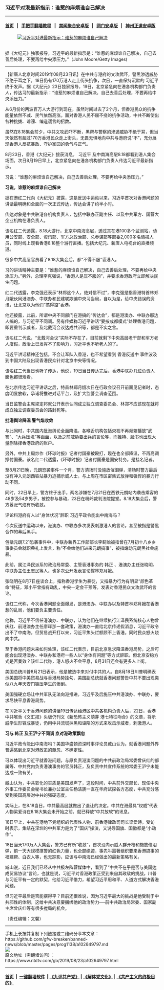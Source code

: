 ### 习近平对港最新指示：谁惹的麻烦谁自己解决
------------------------

#### [首页](https://github.com/gfw-breaker/banned-news/blob/master/README.md) &nbsp;&nbsp;|&nbsp;&nbsp; [手把手翻墙教程](https://github.com/gfw-breaker/guides/wiki) &nbsp;&nbsp;|&nbsp;&nbsp; [禁闻聚合安卓版](https://github.com/gfw-breaker/bn-android) &nbsp;&nbsp;|&nbsp;&nbsp; [网门安卓版](https://github.com/oGate2/oGate) &nbsp;&nbsp;|&nbsp;&nbsp; [神州正道安卓版](https://github.com/SzzdOgate/update) 



<div><div class="featured_image">
 <a href="https://i.ntdtv.com/assets/uploads/2019/08/GettyImages-490417920.jpg" target="_blank">
  <figure>
   <img alt="习近平对港最新指示：谁惹的麻烦谁自己解决" src="https://i.ntdtv.com/assets/uploads/2019/08/GettyImages-490417920-800x450.jpg"/>
  </figure><br/>
 </a>
 <span class="caption">
  据《大纪元》独家报导，习近平的最新指示是：“谁惹的麻烦谁自己解决，自己去善后处理，不要再给中央添压力。”（John Moore/Getty Images)
 </span>
</div>
</div><hr/><div><div class="post_content" itemprop="articleBody">
 <p>
  【新唐人北京时间2019年08月23日讯】在中共与港府的文攻武吓，警黑渗透威胁不绝于耳之下，18日仍有170万港人走上街头抗争，次日，一直保持沉默的
  <ok href="https://www.ntdtv.com/gb/习近平.htm">
   习近平
  </ok>
  终于发声。据《大纪元》23日独家报导，19日，北京紧急向在港各机构部门负责人，传达习的最新指示：“谁惹的麻烦谁自己解决，自己去善后处理，不要再给中央添压力。”
 </p>
 <p>
  从6月份的两波百万人大游行到现在，虽然时间过去了2个月，但香港民众的抗争能量依然不减、民气依然高涨。面对香港人民不屈不挠的抗争活动，中共不断使出各种挑拨、诽谤、编造谎言的招数。
 </p>
 <p>
  虽然在8.18集会前夕，中共文攻武吓不断，黑帮与警察的渗透威胁不绝于耳，但当天依然有超过170万香港民众走上街头，无畏无惧地向中共与港府说“不”，充分展现香港人反抗暴政、守护家园的勇气与正气。
 </p>
 <p>
  8月23日，香港《大纪元》接获消息，
  <ok href="https://www.ntdtv.com/gb/习近平.htm">
   习近平
  </ok>
  及中南海高层8.18都看到港人集会场面，次日8月19日早上，北京紧急向在港各机构部门负责人传达习近平最新指示。
 </p>
 <p>
  习说：“谁惹的麻烦谁自己解决，自己去善后处理，不要再给中央添压力。”
 </p>
 <p>
  <strong>
   习说，谁惹的麻烦谁自己解决
  </strong>
 </p>
 <p>
  据在港红二代向《大纪元》披露，这是反送中运动以来，习近平首次对香港问题的讲话最明确和全面的一次正式传达，传达会讲了约半小时。
 </p>
 <p>
  传达对象是中共驻港各机构负责人，包括中联办正副主任、以及中共军方、国营大企业机构在港负责人。
 </p>
 <p>
  该名红二代透露，8.18大游行，北京中南海高层，透过其在港100多个监测站，动用公安部、安全部、资讯部、军方总政治部、总参谋部等部委2,000多名情报人员，同时线上观看香港8.18整个游行直播。包括大纪元、新唐人电视台的直播频道。
 </p>
 <p>
  很多中共高层官员看了8.18大集会后，都“不得不服”香港人。
 </p>
 <p>
  习的讲话精神主要是：“谁惹的麻烦谁自己解决，自己去善后处理，不要再给中央添压力。”另外，总理李克强说，“香港人是压不服的”，并要求香港政府立即解决民生问题。
 </p>
 <p>
  红二代透露，李克强还表示“林郑这个人，绝对信不过”，李克强是指香港特首林郑月娥伙同港澳办、中联办和民建联欺骗中央习当局，自以为是，给中央错误的资讯，让北京以为他们“搞得掂”香港。
 </p>
 <p>
  他还披露，此前，所谓中央不同部门在港搞的“传达会”，都是港澳办、中联办那边人搞的，与习近平不同调。另有传媒称习近平讲话“要按成都模式”处理香港问题，即要重判示威者，及北戴河会议达成共识等，都是不实之言。
 </p>
 <p>
  该名红二代说，“北戴河会议”实际不存在了，目前就剩下中央高层老干部和军方老人度假，政治上已发挥不了影响力，习近平也不听老人的了。
 </p>
 <p>
  习近平讲话精神还包括，不会让军队入香港，也不希望看到
  <ok href="https://www.ntdtv.com/gb/prog422848.htm">
   香港反送中
  </ok>
  事件波及到中国大陆及出现香港民众针对北京中央等情况。
 </p>
 <p>
  该名红二代当日也听了传达，他说，19日当日传达完后，香港中联办几位负责人面色都很难看。
 </p>
 <p>
  在北京传达习近平讲话之后，特首林郑月娥次日在行政会议召开前面见记者时，态度明显放软，承诺将推进对话平台，及扩大监警会调查范围。
 </p>
 <p>
  当日监警会主席梁定邦就公开表示认同成立独立调查委员会、林郑不应该现在就将成立独立调查委员会的路封死等。
 </p>
 <p>
  <strong>
   批港舆论降温 警气焰收敛
  </strong>
 </p>
 <p>
  与此同时，中共国内批港舆论全面降温，各喉舌机构包括央视不再频繁播放“武警”、“大兵压境”等画面，以及之前威胁要出兵的言论等，而推特、脸书也出现大量删除撑香港政府的账户。
 </p>
 <p>
  另外，中共上周炒作《环球时报》记者付国豪被殴打，现在也全部降温，不再高调撑付国豪。该名红二代透露，《环球时报》记者付国豪是国安特务，是挂名记者。
 </p>
 <p>
  至8月21日晚，元朗恐袭事件一个月，警方清场时没施放催泪弹，清场时警方最后没有冲入元朗西铁站暴力追捕示威人士，与上周在市区密集式放弹和强悍的暴力行动不同。
 </p>
 <p>
  同时，22日早上，警方终于出手，两名涉嫌在7月21日在西铁元朗站内袭击乘客的48岁及54岁男子，被控参与暴动，23日在粉岭裁判法院提堂。8.18大集会后，警方嚣张气焰有所收敛。
 </p>
 <p>
  评论料港府有人以“身体状况”辞职 习近平政令能出中南海吗？
 </p>
 <p>
  今次反送中运动以来，港澳办、中联办多次发表刺激港人的言论，甚至被指是警黑合作的幕后黑手。
 </p>
 <p>
  包括元朗7.21恐袭事件中，中联办新界工作部部长李蓟贻被指曾在7月初十八乡乡事委员会就职典礼上发言，称“不会给他们进来元朗搞事”，被指煽动元朗黑社会施暴。
 </p>
 <p>
  此前，属江泽民派系的政治局常委、主管香港事务的
  <ok href="https://www.ntdtv.com/gb/韩正.htm">
   韩正
  </ok>
  、港澳办主任张晓明、中联办主任王志民等人，也多次公开发表言论撑林郑月娥。
 </p>
 <p>
  张晓明在8月7日座谈会上，指称香港学生为暴徒，又指暴力行为有明显“颜色革命”特征，邓小平曾指有动乱，中央一定会干预等，发表对香港民众文攻武吓的言论。
 </p>
 <p>
  该红二代称，今次香港问题全面爆发，是港澳办、中联办以及特首林郑月娥在香港惹的乱局，他们要负主要责任。
 </p>
 <p>
  他称，习近平不信任港澳办、中联办，认为他们在继续执行江泽民系统核心人物曾庆红、前港澳办主任廖晖那一套政策，港澳办一直给北京传递假消息，习近平政令出不了中南海。但贸易战开打以来，习近平焦头烂额顾不上香港。同时民众怒火烧向中共。
 </p>
 <p>
  至于香港问题未来如何处理，该红二代表示，目前北京急求降温香港局势，之后可能会出现港澳办、中联办和港府一些人以“身体有问题”等方式辞职。但北京安稳方式是否奏效？该红二代称，港人怒火不会平息，8月31日还会有更多人上街。
 </p>
 <p>
  美国总统川普8月21日表示，他是被选中来对付中共的人。自8月18日川普明确表示美国将中美贸易战与香港局势挂勾、美国副总统就香港问题警告中共不要出现类似八九年天安门镇压学生的惨剧。
 </p>
 <p>
  美国强硬立场让中共军队无法向港推进，习近平及后施压中共港澳办、中联办，要求尽快平息香港局势。
 </p>
 <p>
  在习近平关于香港问题的讲话19日传达给港区中共各机构负责人后，‪22日‬，香港中共喉舌《文汇报》头版仍刊文《新恐怖主义萌芽 港七特征吻合》的文章，将示威学生形容成暴徒，仍用中共流氓抹黑和诬陷的方式来攻击示威者，刺激港人。
 </p>
 <p>
  <strong>
   习与
   <ok href="https://www.ntdtv.com/gb/韩正.htm">
    韩正
   </ok>
   及王沪宁不同调 京对港政策飘忽
  </strong>
 </p>
 <p>
  习近平政令能出中南海吗？美国华盛顿资深时事评论员臧山认为，就香港问题外界普遍感到北京对港政策的飘忽、不确定性。
 </p>
 <p>
  可以体现出习近平就香港问题，与原负责港澳问题的中共前政治局常委曾庆红的部属等、中共党内负责港澳事务的官员韩正，及负责中共宣传系统的常委王沪宁未能达成一致有关。
 </p>
 <p>
  臧山认为，中共软化的实质是美国发声了，这段时间，中共前外交部长、现任中央外事工作委员会秘书长兼办公室主任杨洁篪一直在华府试探各方态度，中共充分感受到美国高层对中共的强硬态度。
 </p>
 <p>
  实际上，在8.18当日，中共最高层就做出了退让的决定。中共在港最具“权威”代表人物梁爱诗在8.18大集会未开始之前，就已释放“中共放软”的讯息。
 </p>
 <p>
  18日早上，中共在港地下党组织的代表性人物、前香港律政司司长梁爱诗，受访时表示，集结在深圳的中共军力是为了“国庆”操演，又说辱国旗、国徽都是“小动作”。
 </p>
 <p>
  18日当天170万人大集会，警方已有所“收敛”，首次没向示威人群开枪和施放催泪弹，前一天大规模撑警的红色力量，也全部绝迹，事先叫嚣著组织要来香港搞事的福建帮、白衣人等，也无踪影，应该与中南海已经做出的最新策略有关。
 </p>
 <p>
  臧山说，近日我们已经从中共极左阵营媒体中，看到了“中共不在乎是否与美国达成贸易协议”言论，也就是说，习近平对香港政策正受到来自其政敌的挑战，川普与习近平有一定的默契，他给习近平借力，希望习近平用和平、人道方式解决香港问题。
 </p>
 <p>
  但习近平最后是否能摆得平？目前还很难说，因为习近平最大的挑战是他受制于中共邪性的体制，这给中共决意要捆绑他的政治势力──前中共政治局常委、国家副主席曾庆红等有很多搅局的机会。
 </p>
 <p>
  （责任编辑：文馨）
 </p>
 <div class="single_ad">
 </div>
</div>
</div>
<hr/>
手机上长按并复制下列链接或二维码分享本文章：<br/>
https://github.com/gfw-breaker/banned-news/blob/master/pages/prog1138/a102649797.md <br/>
<a href='https://github.com/gfw-breaker/banned-news/blob/master/pages/prog1138/a102649797.md'><img src='https://github.com/gfw-breaker/banned-news/blob/master/pages/prog1138/a102649797.md.png'/></a> <br/>
原文地址（需翻墙访问）：https://www.ntdtv.com/gb/2019/08/23/a102649797.html


------------------------
#### [首页](https://github.com/gfw-breaker/banned-news/blob/master/README.md) &nbsp;|&nbsp; [一键翻墙软件](https://github.com/gfw-breaker/nogfw/blob/master/README.md) &nbsp;| [《九评共产党》](https://github.com/gfw-breaker/9ping.md/blob/master/README.md#九评之一评共产党是什么) | [《解体党文化》](https://github.com/gfw-breaker/jtdwh.md/blob/master/README.md) | [《共产主义的终极目的》](https://github.com/gfw-breaker/gczydzjmd.md/blob/master/README.md)


<img src='http://gfw-breaker.win/banned-news/pages/prog1138/a102649797.md' width='0px' height='0px'/>